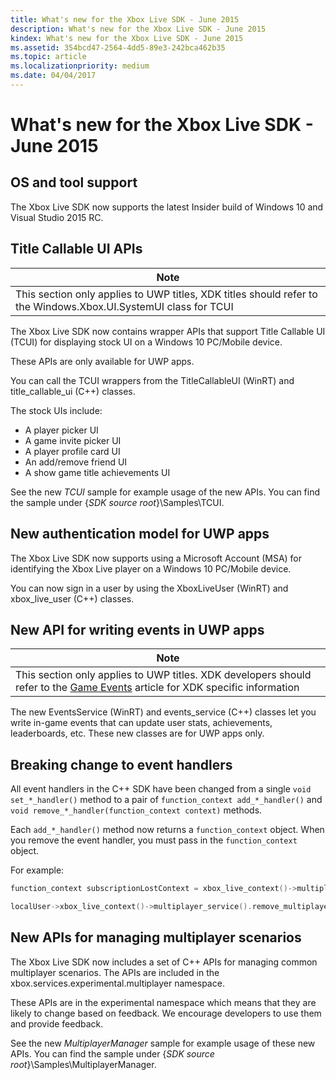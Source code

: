 ```yaml
---
title: What's new for the Xbox Live SDK - June 2015
description: What's new for the Xbox Live SDK - June 2015
kindex: What's new for the Xbox Live SDK - June 2015
ms.assetid: 354bcd47-2564-4dd5-89e3-242bca462b35
ms.topic: article
ms.localizationpriority: medium
ms.date: 04/04/2017
---
```


# What's new for the Xbox Live SDK - June 2015


## OS and tool support ##

The Xbox Live SDK now supports the latest Insider build of Windows 10 and Visual Studio 2015 RC.


## Title Callable UI APIs

| Note |
|------|
| This section only applies to UWP titles, XDK titles should refer to the Windows.Xbox.UI.SystemUI class for TCUI  |

The Xbox Live SDK now contains wrapper APIs that support Title Callable UI (TCUI) for displaying stock UI on a Windows 10 PC/Mobile device.

These APIs are only available for UWP apps.

You can call the TCUI wrappers from the TitleCallableUI (WinRT) and title_callable_ui (C++) classes.

The stock UIs include:
* A player picker UI
* A game invite picker UI
* A player profile card UI
* An add/remove friend UI
* A show game title achievements UI

See the new *TCUI* sample for example usage of the new APIs. You can find the sample under {*SDK source root*}\Samples\TCUI.


## New authentication model for UWP apps

The Xbox Live SDK now supports using a Microsoft Account (MSA) for identifying the Xbox Live player on a Windows 10 PC/Mobile device.

You can now sign in a user by using the XboxLiveUser (WinRT) and xbox_live_user (C++) classes.


## New API for writing events in UWP apps

| Note |
|------|
| This section only applies to UWP titles.  XDK developers should refer to the [Game Events](https://developer.microsoft.com/games/xbox/docs/xboxlive/xbox-live-partners/event-driven-data-platform/game-events) article for XDK specific information  |

The new EventsService (WinRT) and events_service (C++) classes let you write in-game events that can update user stats, achievements, leaderboards, etc. These new classes are for UWP apps only.


## Breaking change to event handlers ##

All event handlers in the C++ SDK have been changed from a single `void set_*_handler()` method to a pair of `function_context add_*_handler()` and `void remove_*_handler(function_context context)` methods.

Each `add_*_handler()` method now returns a `function_context` object. When you remove the event handler, you must pass in the `function_context` object.

For example:
```cpp
function_context subscriptionLostContext = xbox_live_context()->multiplayer_service().add_multiplayer_subscription_lost_handler(...);

localUser->xbox_live_context()->multiplayer_service().remove_multiplayer_subscription_lost_handler(subscriptionLostContext);
```


## New APIs for managing multiplayer scenarios

The Xbox Live SDK now includes a set of C++ APIs for managing common multiplayer scenarios. The APIs are included in the xbox.services.experimental.multiplayer namespace.

These APIs are in the experimental namespace which means that they are likely to change based on feedback.  We encourage developers to use them and provide feedback.

See the new *MultiplayerManager* sample for example usage of these new APIs. You can find the sample under {*SDK source root*}\Samples\MultiplayerManager.

